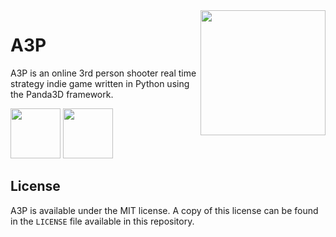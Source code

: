 <img src="https://github.com/AnythingTechPro/a3p/blob/master/images/logo.png?raw=true" align="right" width=200>

# A3P
A3P is an online 3rd person shooter real time strategy indie game written in Python using the Panda3D framework.


<a href="https://anythingtechpro.itch.io/a3p"><img src="https://camo.githubusercontent.com/78918e0c766fa2e731c8e7f807ae9199bc387410/687474703a2f2f692e696d6775722e636f6d2f6579317863594d2e706e67" height=80></a>
<A href="https://discord.gg/XyJuBSM"><img src="https://www.gamereplays.org/community/uploads/post-148533-1492097922.png" height=80></a>


## License
A3P is available under the MIT license. A copy of this license can be found in the ``LICENSE`` file available in this repository.
